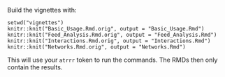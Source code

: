 Build the vignettes with:

```
setwd("vignettes")
knitr::knit("Basic_Usage.Rmd.orig", output = "Basic_Usage.Rmd")
knitr::knit("Feed_Analysis.Rmd.orig", output = "Feed_Analysis.Rmd")
knitr::knit("Interactions.Rmd.orig", output = "Interactions.Rmd")
knitr::knit("Networks.Rmd.orig", output = "Networks.Rmd")
```

This will use your `atrrr` token to run the commands.
The RMDs then only contain the results.
